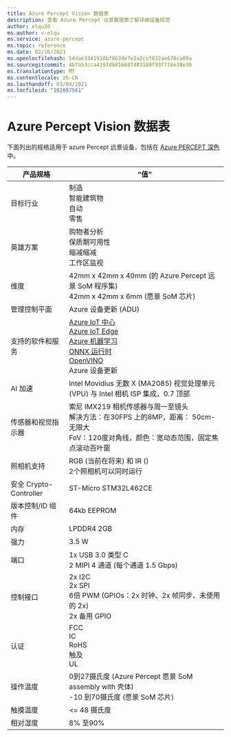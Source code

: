 ```yaml
---
title: Azure Percept Vision 数据表
description: 查看 Azure Percept 远景数据表了解详细设备规范
author: elqu20
ms.author: v-elqu
ms.service: azure-percept
ms.topic: reference
ms.date: 02/16/2021
ms.openlocfilehash: 54dae3341910bf863de7e2a2cef832ae670ca09a
ms.sourcegitcommit: 4b7a53cca4197db8166874831b9f93f716e38e30
ms.translationtype: MT
ms.contentlocale: zh-CN
ms.lasthandoff: 03/04/2021
ms.locfileid: "102097561"
---
```

# <a name="azure-percept-vision-datasheet"></a>Azure Percept Vision 数据表

下面列出的规格适用于 azure Percept 远景设备，包括在 [Azure PERCEPT 深色](./azure-percept-dk-datasheet.md)中。

|产品规格           |“值”     |
|--------------------------------|---------------------|
|目标行业               |制造 <br> 智能建筑物 <br> 自动 <br> 零售 |
|英雄方案                  |购物者分析 <br> 保质期可用性 <br> 缩减缩减 <br> 工作区监视|
|维度                      |42mm x 42mm x 40mm (的 Azure Percept 远景 SoM 程序集)  <br> 42mm x 42mm x 6mm (愿景 SoM 芯片) |
|管理控制平面        |Azure 设备更新 (ADU)           |
|支持的软件和服务 |[Azure IoT 中心](https://azure.microsoft.com/services/iot-hub/) <br> [Azure IoT Edge](https://azure.microsoft.com/services/iot-edge/) <br> [Azure 机器学习](https://azure.microsoft.com/services/machine-learning/) <br> [ONNX 运行时](https://www.onnxruntime.ai/) <br> [OpenVINO](https://docs.openvinotoolkit.org/latest/index.html) <br> Azure 设备更新 |
|AI 加速                 |Intel Movidius 无数 X (MA2085) 视觉处理单元 (VPU) 与 Intel 相机 ISP 集成，0.7 顶部 |
|传感器和视觉指示器   |索尼 IMX219 相机传感器与周一至镜头<br>解决方法：在30FPS 上的8MP，距离： 50cm-无限大<br>FoV：120度对角线，颜色：宽动态范围，固定焦点滚动百叶窗|
|照相机支持                  |RGB (当前在将来) 和 IR ()  <br> 2个照相机可以同时运行 |
|安全 Crypto-Controller      |ST-Micro STM32L462CE      |
|版本控制/ID 组件       |64kb EEPROM |
|内存                          |LPDDR4 2GB     |
|强力                           |3.5 W     |
|端口                           |1x USB 3.0 类型 C <br> 2 MIPI 4 通道 (每个通道 1.5 Gbps)      |
|控制接口              |2x I2C <br> 2x SPI <br> 6倍 PWM (GPIOs：2x 时钟、2x 帧同步、未使用的 2x)  <br> 2x 备用 GPIO |
|认证                   |FCC <br> IC <br> RoHS <br> 触及 <br> UL   |
|操作温度           |0到27摄氏度 (Azure Percept 愿景 SoM assembly with 壳体)  <br> -10 到70摄氏度 (愿景 SoM 芯片)  |
|触摸温度               |<= 48 摄氏度 |
|相对湿度               |8% 至90%    |
